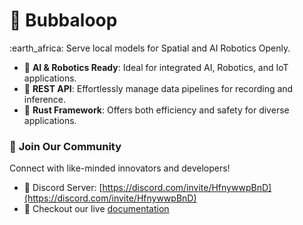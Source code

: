 # 🦄 Bubbaloop

:earth\_africa: Serve local models for Spatial and AI Robotics Openly.

* :robot: **AI & Robotics Ready**: Ideal for integrated AI, Robotics, and IoT applications.
* :rocket: **REST API**: Effortlessly manage data pipelines for recording and inference.
* :crab: **Rust Framework**: Offers both efficiency and safety for diverse applications.

### 👥 **Join Our Community**

Connect with like-minded innovators and developers!

* 💬 Discord Server: [https://discord.com/invite/HfnywwpBnD](https://discord.com/invite/HfnywwpBnD)
* :book: Checkout our live [documentation](https://edgar-riba.gitbook.io/bubbaloop)&#x20;
